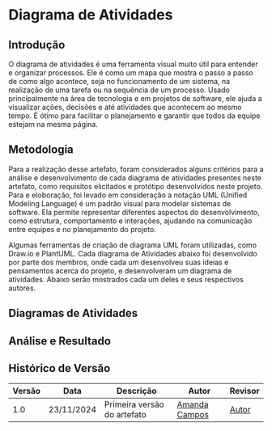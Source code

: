 # Diagrama de Atividades

## Introdução

O diagrama de atividades é uma ferramenta visual muito útil para entender e organizar processos. Ele é como um mapa que mostra o passo a passo de como algo acontece, seja no funcionamento de um sistema, na realização de uma tarefa ou na sequência de um processo. Usado principalmente na área de tecnologia e em projetos de software, ele ajuda a visualizar ações, decisões e até atividades que acontecem ao mesmo tempo. É ótimo para facilitar o planejamento e garantir que todos da equipe estejam na mesma página.

## Metodologia

Para a realização desse artefato, foram considerados alguns critérios para a análise e desenvolvimento de cada diagrama de atividades presentes neste artefato, como requisitos elicitados e protótipo desenvolvidos neste projeto. Para e eloboração, foi levado em consideração a notação UML (Unified Modeling Language) é um padrão visual para modelar sistemas de software. Ela permite representar diferentes aspectos do desenvolvimento, como estrutura, comportamento e interações, ajudando na comunicação entre equipes e no planejamento do projeto.

Algumas ferramentas de criação de diagrama UML foram utilizadas, como Draw.io e PlantUML. Cada diagrama de Atividades abaixo foi desenvolvido por parte dos membros, onde cada um desenvolveu suas ideias e pensamentos acerca do projeto, e desenvolveram um diagrama de atividades. Abaixo serão mostrados cada um deles e seus respectivos autores.

## Diagramas de Atividades

## Análise e Resultado

## Histórico de Versão
| Versão | Data       | Descrição                                      | Autor               | Revisor               |
|--------|------------|------------------------------------------------|---------------------|-----------------------|
| 1.0    | 23/11/2024 | Primeira versão do artefato | [Amanda Campos](https://github.com/acamposs) | [Autor](https://github.com/autor) |